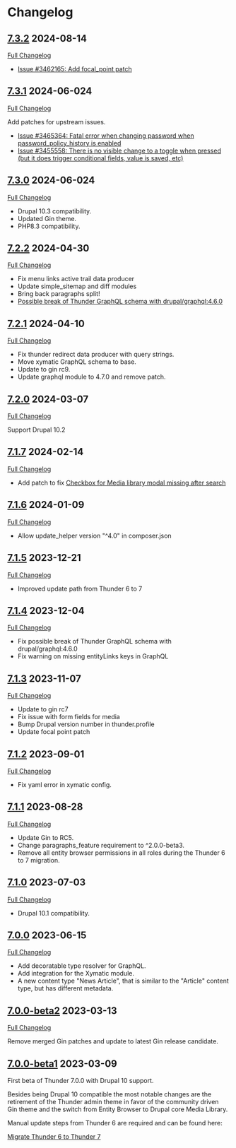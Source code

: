 # Changelog

## [7.3.2](https://github.com/thunder/thunder-distribution/tree/7.3.2) 2024-08-14

[Full Changelog](https://github.com/thunder/thunder-distribution/compare/7.3.1...7.3.2)

* [Issue #3462165: Add focal_point patch](https://www.drupal.org/node/3462165)

## [7.3.1](https://github.com/thunder/thunder-distribution/tree/7.3.1) 2024-06-024

[Full Changelog](https://github.com/thunder/thunder-distribution/compare/7.3.0...7.3.1)

Add patches for upstream issues.

* [Issue #3465364: Fatal error when changing password when password_policy_history is enabled](https://www.drupal.org/project/password_policy/issues/3465364)
* [Issue #3455558: There is no visible change to a toggle when pressed (but it does trigger conditional fields, value is saved, etc)](https://www.drupal.org/project/gin/issues/3455558)

## [7.3.0](https://github.com/thunder/thunder-distribution/tree/7.1.0) 2024-06-024

[Full Changelog](https://github.com/thunder/thunder-distribution/compare/7.2.2...7.3.0)

* Drupal 10.3 compatibility.
* Updated Gin theme.
* PHP8.3 compatibility.

## [7.2.2](https://github.com/thunder/thunder-distribution/tree/7.2.2) 2024-04-30

[Full Changelog](https://github.com/thunder/thunder-distribution/compare/7.2.1...7.2.2)

* Fix menu links active trail data producer
* Update simple_sitemap and diff modules
* Bring back paragraphs split!
* [Possible break of Thunder GraphQL schema with drupal/graphql:4.6.0](https://www.drupal.org/node/3401211)

## [7.2.1](https://github.com/thunder/thunder-distribution/tree/7.2.1) 2024-04-10

[Full Changelog](https://github.com/thunder/thunder-distribution/compare/7.2.0...7.2.1)

* Fix thunder redirect data producer with query strings.
* Move xymatic GraphQL schema to base.
* Update to gin rc9.
* Update graphql module to 4.7.0 and remove patch.

## [7.2.0](https://github.com/thunder/thunder-distribution/tree/7.2.0) 2024-03-07

[Full Changelog](https://github.com/thunder/thunder-distribution/compare/7.1.7...7.2.0)

Support Drupal 10.2

## [7.1.7](https://github.com/thunder/thunder-distribution/tree/7.1.7) 2024-02-14

[Full Changelog](https://github.com/thunder/thunder-distribution/compare/7.1.6...7.1.7)

* Add patch to fix [Checkbox for Media library modal missing after search](https://www.drupal.org/project/drupal/issues/3388913)

## [7.1.6](https://github.com/thunder/thunder-distribution/tree/7.1.6) 2024-01-09

[Full Changelog](https://github.com/thunder/thunder-distribution/compare/7.1.5...7.1.6)

* Allow update_helper version "^4.0" in composer.json

## [7.1.5](https://github.com/thunder/thunder-distribution/tree/7.1.5) 2023-12-21

[Full Changelog](https://github.com/thunder/thunder-distribution/compare/7.1.4...7.1.5)

* Improved update path from Thunder 6 to 7

## [7.1.4](https://github.com/thunder/thunder-distribution/tree/7.1.4) 2023-12-04

[Full Changelog](https://github.com/thunder/thunder-distribution/compare/7.1.3...7.1.4)

* Fix possible break of Thunder GraphQL schema with drupal/graphql:4.6.0
* Fix warning on missing entityLinks keys in GraphQL

## [7.1.3](https://github.com/thunder/thunder-distribution/tree/7.1.3) 2023-11-07

[Full Changelog](https://github.com/thunder/thunder-distribution/compare/7.1.2...7.1.3)

* Update to gin rc7
* Fix issue with form fields for media
* Bump Drupal version number in thunder.profile
* Update focal point patch

## [7.1.2](https://github.com/thunder/thunder-distribution/tree/7.1.2) 2023-09-01

[Full Changelog](https://github.com/thunder/thunder-distribution/compare/7.1.1...7.1.2)

* Fix yaml error in xymatic config.

## [7.1.1](https://github.com/thunder/thunder-distribution/tree/7.1.1) 2023-08-28

[Full Changelog](https://github.com/thunder/thunder-distribution/compare/7.1.0...7.1.1)

* Update Gin to RC5.
* Change paragraphs_feature requirement to ^2.0.0-beta3.
* Remove all entity browser permissions in all roles during the Thunder 6 to 7 migration.

## [7.1.0](https://github.com/thunder/thunder-distribution/tree/7.1.0) 2023-07-03

[Full Changelog](https://github.com/thunder/thunder-distribution/compare/7.0.0...7.1.0)

* Drupal 10.1 compatibility.

## [7.0.0](https://github.com/thunder/thunder-distribution/tree/7.0.0) 2023-06-15

[Full Changelog](https://github.com/thunder/thunder-distribution/compare/7.0.0-beta2...7.0.0)

* Add decoratable type resolver for GraphQL.
* Add integration for the Xymatic module.
* A new content type "News Article", that is similar to the "Article" content type, but has different metadata.

## [7.0.0-beta2](https://github.com/thunder/thunder-distribution/tree/7.0.0-beta2) 2023-03-13

[Full Changelog](https://github.com/thunder/thunder-distribution/compare/7.0.0-beta1...7.0.0-beta2)

Remove merged Gin patches and update to latest Gin release candidate.

## [7.0.0-beta1](https://github.com/thunder/thunder-distribution/tree/7.0.0-beta1) 2023-03-09

First beta of Thunder 7.0.0 with Drupal 10 support.

Besides being Drupal 10 compatible the most notable changes are the retirement of the Thunder admin theme in favor
of the community driven Gin theme and the switch from Entity Browser to Drupal core Media Library.

Manual update steps from Thunder 6 are required and can be found here:

[Migrate Thunder 6 to Thunder 7](https://thunder.github.io/developer-guide/migration/migrate-6-7.html)
